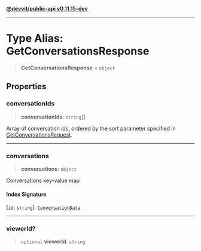 [**@devvit/public-api v0.11.15-dev**](../../README.md)

---

# Type Alias: GetConversationsResponse

> **GetConversationsResponse** = `object`

## Properties

<a id="conversationids"></a>

### conversationIds

> **conversationIds**: `string`[]

Array of conversation ids, ordered by the sort parameter specified in [GetConversationsRequest](GetConversationsRequest.md).

---

<a id="conversations"></a>

### conversations

> **conversations**: `object`

Conversations key-value map

#### Index Signature

\[`id`: `string`\]: [`ConversationData`](ConversationData.md)

---

<a id="viewerid"></a>

### viewerId?

> `optional` **viewerId**: `string`
